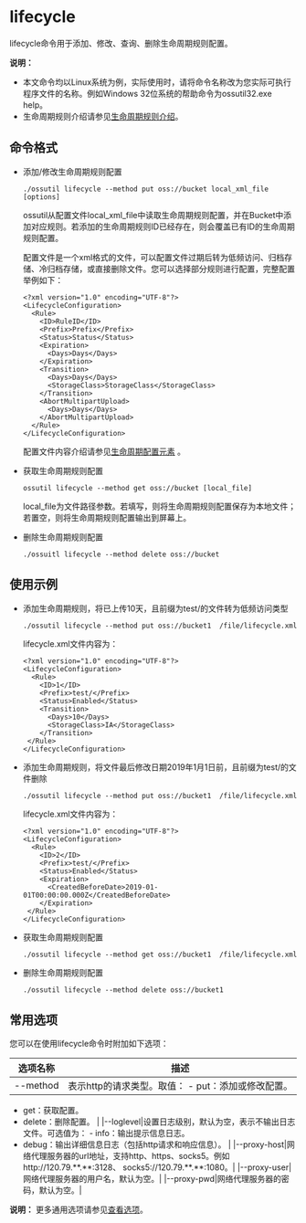 # lifecycle

lifecycle命令用于添加、修改、查询、删除生命周期规则配置。

**说明：**

-   本文命令均以Linux系统为例，实际使用时，请将命令名称改为您实际可执行程序文件的名称。例如Windows 32位系统的帮助命令为ossutil32.exe help。
-   生命周期规则介绍请参见[生命周期规则介绍](/cn.zh-CN/开发指南/对象/文件（Object）/文件生命周期/生命周期规则介绍.md)。

## 命令格式

-   添加/修改生命周期规则配置

    ```
    ./ossutil lifecycle --method put oss://bucket local_xml_file [options]
    ```

    ossutil从配置文件local\_xml\_file中读取生命周期规则配置，并在Bucket中添加对应规则。若添加的生命周期规则ID已经存在，则会覆盖已有ID的生命周期规则配置。

    配置文件是一个xml格式的文件，可以配置文件过期后转为低频访问、归档存储、冷归档存储，或直接删除文件。您可以选择部分规则进行配置，完整配置举例如下：

    ```
    <?xml version="1.0" encoding="UTF-8"?>
    <LifecycleConfiguration>
      <Rule>
        <ID>RuleID</ID>
        <Prefix>Prefix</Prefix>
        <Status>Status</Status>
        <Expiration>
          <Days>Days</Days>
        </Expiration>
        <Transition>
          <Days>Days</Days>
          <StorageClass>StorageClass</StorageClass>
        </Transition>
        <AbortMultipartUpload>
          <Days>Days</Days>
        </AbortMultipartUpload>
      </Rule>
    </LifecycleConfiguration>
    ```

    配置文件内容介绍请参见[生命周期配置元素](/cn.zh-CN/开发指南/对象/文件（Object）/文件生命周期/生命周期配置元素.md) 。

-   获取生命周期规则配置

    ```
    ossutil lifecycle --method get oss://bucket [local_file]
    ```

    local\_file为文件路径参数。若填写，则将生命周期规则配置保存为本地文件；若置空，则将生命周期规则配置输出到屏幕上。

-   删除生命周期规则配置

    ```
    ./ossuitl lifecycle --method delete oss://bucket
    ```


## 使用示例

-   添加生命周期规则，将已上传10天，且前缀为test/的文件转为低频访问类型

    ```
    ./ossutil lifecycle --method put oss://bucket1  /file/lifecycle.xml
    ```

    lifecycle.xml文件内容为：

    ```
    <?xml version="1.0" encoding="UTF-8"?>
    <LifecycleConfiguration>
      <Rule>
        <ID>1</ID>
        <Prefix>test/</Prefix>
        <Status>Enabled</Status>
        <Transition>
          <Days>10</Days>
          <StorageClass>IA</StorageClass>
        </Transition>
     </Rule>
    </LifecycleConfiguration>
    ```

-   添加生命周期规则，将文件最后修改日期2019年1月1日前，且前缀为test/的文件删除

    ```
    ./ossutil lifecycle --method put oss://bucket1  /file/lifecycle.xml
    ```

    lifecycle.xml文件内容为：

    ```
    <?xml version="1.0" encoding="UTF-8"?>
    <LifecycleConfiguration>
      <Rule>
        <ID>2</ID>
        <Prefix>test/</Prefix>
        <Status>Enabled</Status>
        <Expiration>
          <CreatedBeforeDate>2019-01-01T00:00:00.000Z</CreatedBeforeDate>
        </Expiration>
     </Rule>
    </LifecycleConfiguration>
    ```

-   获取生命周期规则配置

    ```
    ./ossutil lifecycle --method get oss://bucket1  /file/lifecycle.xml
    ```

-   删除生命周期规则配置

    ```
    ./ossutil lifecycle --method delete oss://bucket1  
    ```


## 常用选项

您可以在使用lifecycle命令时附加如下选项：

|选项名称|描述|
|----|--|
|--method|表示http的请求类型。取值： -   put：添加或修改配置。
-   get：获取配置。
-   delete：删除配置。 |
|--loglevel|设置日志级别，默认为空，表示不输出日志文件。可选值为： -   info：输出提示信息日志。
-   debug：输出详细信息日志（包括http请求和响应信息）。 |
|--proxy-host|网络代理服务器的url地址，支持http、https、socks5。例如http://120.79.\*\*.\*\*:3128、 socks5://120.79.\*\*.\*\*:1080。|
|--proxy-user|网络代理服务器的用户名，默认为空。|
|--proxy-pwd|网络代理服务器的密码，默认为空。|

**说明：** 更多通用选项请参见[查看选项](/cn.zh-CN/常用工具/命令行工具ossutil/查看选项.md)。


